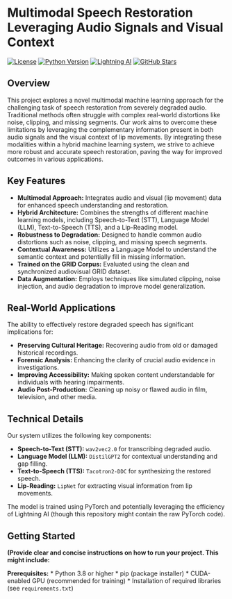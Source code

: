 # Multimodal Speech Restoration Leveraging Audio Signals and Visual Context

[![License](https://img.shields.io/badge/License-MIT-yellow.svg)](https://opensource.org/licenses/MIT)
[![Python Version](https://img.shields.io/badge/Python-3.8+-blue.svg)](https://www.python.org/downloads/)
[![Lightning AI](https://img.shields.io/badge/Lightning_AI-%23ed0059.svg?style=flat-square&logo=lightning&logoColor=white)](https://lightning.ai/)
[![GitHub Stars](https://img.shields.io/github/stars/YOUR_GITHUB_USERNAME/YOUR_REPOSITORY_NAME?style=social)](https://github.com/YOUR_GITHUB_USERNAME/YOUR_REPOSITORY_NAME)

## Overview

This project explores a novel multimodal machine learning approach for the challenging task of speech restoration from severely degraded audio. Traditional methods often struggle with complex real-world distortions like noise, clipping, and missing segments. Our work aims to overcome these limitations by leveraging the complementary information present in both audio signals and the visual context of lip movements. By integrating these modalities within a hybrid machine learning system, we strive to achieve more robust and accurate speech restoration, paving the way for improved outcomes in various applications.

## Key Features

* **Multimodal Approach:** Integrates audio and visual (lip movement) data for enhanced speech understanding and restoration.
* **Hybrid Architecture:** Combines the strengths of different machine learning models, including Speech-to-Text (STT), Language Model (LLM), Text-to-Speech (TTS), and a Lip-Reading model.
* **Robustness to Degradation:** Designed to handle common audio distortions such as noise, clipping, and missing speech segments.
* **Contextual Awareness:** Utilizes a Language Model to understand the semantic context and potentially fill in missing information.
* **Trained on the GRID Corpus:** Evaluated using the clean and synchronized audiovisual GRID dataset.
* **Data Augmentation:** Employs techniques like simulated clipping, noise injection, and audio degradation to improve model generalization.

## Real-World Applications

The ability to effectively restore degraded speech has significant implications for:

* **Preserving Cultural Heritage:** Recovering audio from old or damaged historical recordings.
* **Forensic Analysis:** Enhancing the clarity of crucial audio evidence in investigations.
* **Improving Accessibility:** Making spoken content understandable for individuals with hearing impairments.
* **Audio Post-Production:** Cleaning up noisy or flawed audio in film, television, and other media.

## Technical Details

Our system utilizes the following key components:

* **Speech-to-Text (STT):** `wav2vec2.0` for transcribing degraded audio.
* **Language Model (LLM):** `DistilGPT2` for contextual understanding and gap filling.
* **Text-to-Speech (TTS):** `Tacotron2-DDC` for synthesizing the restored speech.
* **Lip-Reading:** `LipNet` for extracting visual information from lip movements.

The model is trained using PyTorch and potentially leveraging the efficiency of Lightning AI (though this repository might contain the raw PyTorch code).

## Getting Started

**(Provide clear and concise instructions on how to run your project. This might include:**

  **Prerequisites:**
    * Python 3.8 or higher
    * pip (package installer)
    * CUDA-enabled GPU (recommended for training)
    * Installation of required libraries (see `requirements.txt`)
